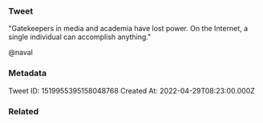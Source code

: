 ### Tweet
"Gatekeepers in media and academia have lost power. On the Internet, a single individual can accomplish anything." 
 
@naval

### Metadata
Tweet ID: 1519955395158048768
Created At: 2022-04-29T08:23:00.000Z

### Related


